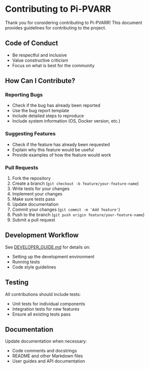 # Contributing to Pi-PVARR

Thank you for considering contributing to Pi-PVARR! This document provides guidelines for contributing to the project.

## Code of Conduct

- Be respectful and inclusive
- Value constructive criticism
- Focus on what is best for the community

## How Can I Contribute?

### Reporting Bugs

- Check if the bug has already been reported
- Use the bug report template
- Include detailed steps to reproduce
- Include system information (OS, Docker version, etc.)

### Suggesting Features

- Check if the feature has already been requested
- Explain why this feature would be useful
- Provide examples of how the feature would work

### Pull Requests

1. Fork the repository
2. Create a branch (`git checkout -b feature/your-feature-name`)
3. Write tests for your changes
4. Implement your changes
5. Make sure tests pass
6. Update documentation
7. Commit your changes (`git commit -m 'Add feature'`)
8. Push to the branch (`git push origin feature/your-feature-name`)
9. Submit a pull request

## Development Workflow

See [DEVELOPER_GUIDE.md](DEVELOPER_GUIDE.md) for details on:

- Setting up the development environment
- Running tests
- Code style guidelines

## Testing

All contributions should include tests:

- Unit tests for individual components
- Integration tests for new features
- Ensure all existing tests pass

## Documentation

Update documentation when necessary:

- Code comments and docstrings
- README and other Markdown files
- User guides and API documentation